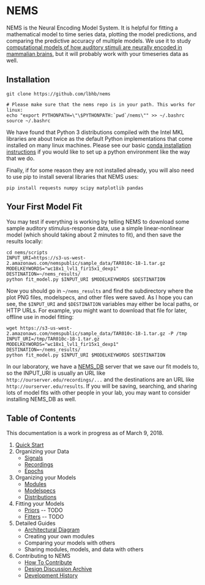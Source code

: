 # NEMS #

NEMS is the Neural Encoding Model System. It is helpful for fitting a mathematical model to time series data, plotting the model predictions, and comparing the predictive accuracy of multiple models. We use it to study [computational models of how auditory stimuli are neurally encoded in mammalian brains](https://hearingbrain.org), but it will probably work with your timeseries data as well.


## Installation

```
git clone https://github.com/lbhb/nems

# Please make sure that the nems repo is in your path. This works for linux:
echo "export PYTHONPATH=\"\$PYTHONPATH:`pwd`/nems\"" >> ~/.bashrc
source ~/.bashrc
```

We have found that Python 3 distributions compiled with the Intel MKL libraries are about twice as the default Python implementations that come installed on many linux machines. Please see our basic [conda installation instructions](docs/conda.md) if you would like to set up a python environment like the way that we do.

Finally, if for some reason they are not installed already, you will also need to use pip to install several libraries that NEMS uses:

```
pip install requests numpy scipy matplotlib pandas
```

## Your First Model Fit

You may test if everything is working by telling NEMS to download some sample auditory stimulus-response data, use a simple linear-nonlinear model (which should taking about 2 minutes to fit), and then save the results locally:

```
cd nems/scripts
INPUT_URI=https://s3-us-west-2.amazonaws.com/nemspublic/sample_data/TAR010c-18-1.tar.gz
MODELKEYWORDS="wc18x1_lvl1_fir15x1_dexp1"
DESTINATION=~/nems_results/
python fit_model.py $INPUT_URI $MODELKEYWORDS $DESTINATION
```

Now you should go in `~/nems_results` and find the subdirectory where the plot PNG files, modelspecs, and other files were saved. As I hope you can see, the `$INPUT_URI` and `$DESTINATION` variables may either be local paths, or HTTP URLs. For example, you might want to download that file for later, offline use in model fitting:

```
wget https://s3-us-west-2.amazonaws.com/nemspublic/sample_data/TAR010c-18-1.tar.gz -P /tmp
INPUT_URI=/tmp/TAR010c-18-1.tar.gz
MODELKEYWORDS="wc18x1_lvl1_fir15x1_dexp1"
DESTINATION=~/nems_results/
python fit_model.py $INPUT_URI $MODELKEYWORDS $DESTINATION
```

In our laboratory, we have a [NEMS_DB](http://github.com/lbhb/nems_db) server that we save our fit models to, so the INPUT_URI is usually an URL like `http://ourserver.edu/recordings/...` and the destinations are an URL like `http://ourserver.edu/results`. If you will be saving, searching, and sharing lots of model fits with other people in your lab, you may want to consider installing NEMS_DB as well.


## Table of Contents ## 

This documentation is a work in progress as of March 9, 2018. 

1. [Quick Start](docs/quickstart.md)
2. Organizing your Data
   - [Signals](docs/signals.md)
   - [Recordings](docs/recordings.md)
   - [Epochs](docs/epochs.md)
3. Organizing your Models
   - [Modules](docs/modules.md)
   - [Modelspecs](docs/modelspecs.md)
   - [Distributions](docs/distributions.ipynb)
4. Fitting your Models
   - [Priors](docs/priors.md) -- TODO
   - [Fitters](docs/fitters.md) -- TODO
5. Detailed Guides
   - [Architectural Diagram](docs/architecture.svg)
   - Creating your own modules
   - Comparing your models with others
   - Sharing modules, models, and data with others
6. Contributing to NEMS
   - [How To Contribute](docs/contributing.md)
   - [Design Discussion Archive](docs/discussions.md)
   - [Development History](docs/history.md)

